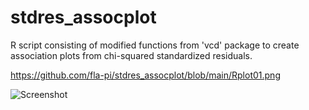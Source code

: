 # stdres_assocplot
R script consisting of modified functions from 'vcd' package to create association plots from chi-squared standardized residuals.


https://github.com/fla-pi/stdres_assocplot/blob/main/Rplot01.png

![Screenshot]("https://github.com/fla-pi/stdres_assocplot/blob/main/Rplot_transformed.png")
